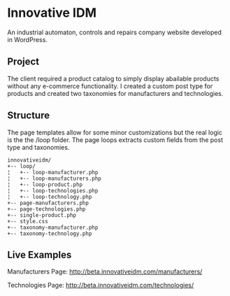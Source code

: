 # Innovative IDM

An industrial automaton, controls and repairs company website developed in WordPress.

## Project

The client required a product catalog to simply display abailable products without any e-commerce functionality.
I created a custom post type for products and created two taxonomies for manufacturers and technologies.

## Structure

The page templates allow for some minor customizations but the real logic is the the /loop folder.
The page loops extracts custom fields from the post type and taxonomies.

```
innovativeidm/
+-- loop/
¦	+-- loop-manufacturer.php
¦	+-- loop-manufacturers.php
¦	+-- loop-product.php
¦	+-- loop-technologies.php
¦	+-- loop-technology.php
+-- page-manufacturers.php
+-- page-technologies.php
+-- single-product.php
+-- style.css
+-- taxonomy-manufacturer.php
+-- taxonomy-technology.php
```

## Live Examples

Manufacturers Page:
http://beta.innovativeidm.com/manufacturers/

Technologies Page:
http://beta.innovativeidm.com/technologies/
